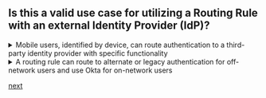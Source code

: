 ## Is this a valid use case for utilizing a Routing Rule with an external Identity Provider (IdP)?

<details>
  <summary>Mobile users, identified by device, can route authentication to a third-party identity provider with specific functionality</summary>
<p>
  Yes
</p>
</details>

<details>
  <summary>A routing rule can route to alternate or legacy authentication for off-network users and use Okta for on-network users</summary>
<p>
  Yes
</p>
</details>



[next](28.md)
